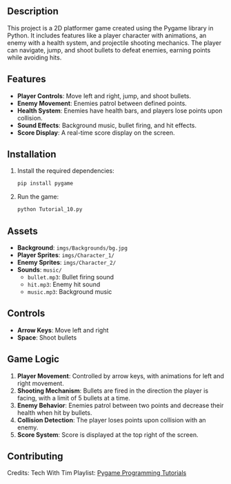 ## Description
This project is a 2D platformer game created using the Pygame library in Python. It includes features like a player character with animations, an enemy with a health system, and projectile shooting mechanics. The player can navigate, jump, and shoot bullets to defeat enemies, earning points while avoiding hits.

## Features
- **Player Controls**: Move left and right, jump, and shoot bullets.
- **Enemy Movement**: Enemies patrol between defined points.
- **Health System**: Enemies have health bars, and players lose points upon collision.
- **Sound Effects**: Background music, bullet firing, and hit effects.
- **Score Display**: A real-time score display on the screen.

## Installation
1. Install the required dependencies:
   ```bash
   pip install pygame
   ```

2. Run the game:
   ```bash
   python Tutorial_10.py
   ```

## Assets
- **Background**: `imgs/Backgrounds/bg.jpg`
- **Player Sprites**: `imgs/Character_1/`
- **Enemy Sprites**: `imgs/Character_2/`
- **Sounds**: `music/`
  - `bullet.mp3`: Bullet firing sound
  - `hit.mp3`: Enemy hit sound
  - `music.mp3`: Background music

## Controls
- **Arrow Keys**: Move left and right
- **Space**: Shoot bullets

## Game Logic
1. **Player Movement**: Controlled by arrow keys, with animations for left and right movement.
2. **Shooting Mechanism**: Bullets are fired in the direction the player is facing, with a limit of 5 bullets at a time.
3. **Enemy Behavior**: Enemies patrol between two points and decrease their health when hit by bullets.
4. **Collision Detection**: The player loses points upon collision with an enemy.
5. **Score System**: Score is displayed at the top right of the screen.

## Contributing
Credits: Tech With Tim
Playlist: [Pygame Programming Tutorials](https://www.youtube.com/watch?v=i6xMBig-pP4&list=PLzMcBGfZo4-lp3jAExUCewBfMx3UZFkh5)

